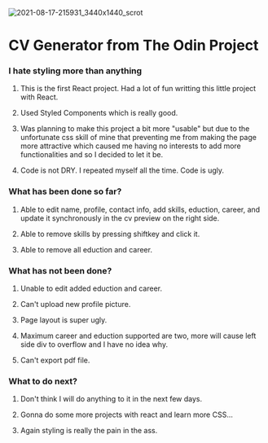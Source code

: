 ![2021-08-17-215931_3440x1440_scrot](https://user-images.githubusercontent.com/22412008/129743755-9187fcc4-9192-4ae2-afe2-fa87e3642a9d.png)
# CV Generator from The Odin Project

### I hate styling more than anything

1. This is the first React project. Had a lot of fun writting this little project with React.

2. Used Styled Components which is really good.

3. Was planning to make this project a bit more "usable" but due to the unfortunate css skill of mine that preventing me from making the page more attractive which caused me having no interests to add more functionalities and so I decided to let it be.

4. Code is not DRY. I repeated myself all the time. Code is ugly.

### What has been done so far?

1. Able to edit name, profile, contact info, add skills, eduction, career, and update it synchronously in the cv preview on the right side.

2. Able to remove skills by pressing shiftkey and click it.

3. Able to remove all eduction and career.

### What has not been done?

1. Unable to edit added eduction and career.

2. Can't upload new profile picture.

3. Page layout is super ugly.

4. Maximum career and eduction supported are two, more will cause left side div to overflow and I have no idea why.

5. Can't export pdf file.

### What to do next?

1. Don't think I will do anything to it in the next few days.

2. Gonna do some more projects with react and learn more CSS...

3. Again styling is really the pain in the ass.
